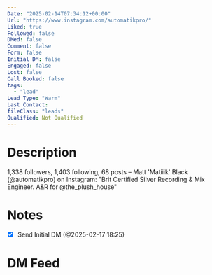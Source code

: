 ```yaml
---
Date: "2025-02-14T07:34:12+00:00"
Url: "https://www.instagram.com/automatikpro/"
Liked: true
Followed: false
DMed: false
Comment: false
Form: false
Initial DM: false
Engaged: false
Lost: false
Call Booked: false
tags:
  - "lead"
Lead Type: "Warm"
Last Contact:
fileClass: "leads"
Qualified: Not Qualified
---
```

# Description
1,338 followers, 1,403 following, 68 posts – Matt 'Matiiik' Black (@automatikpro) on Instagram: "Brit Certified Silver Recording & Mix Engineer. A&R for @the_plush_house"
# Notes
- [x] Send Initial DM (@2025-02-17 18:25)
# DM Feed